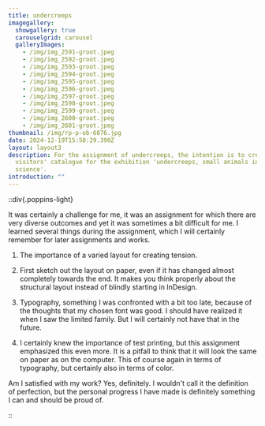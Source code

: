 ```yaml
---
title: undercreeps
imagegallery:
  showgallery: true
  carouselgrid: carousel
  galleryImages:
    - /img/img_2591-groot.jpeg
    - /img/img_2592-groot.jpeg
    - /img/img_2593-groot.jpeg
    - /img/img_2594-groot.jpeg
    - /img/img_2595-groot.jpeg
    - /img/img_2596-groot.jpeg
    - /img/img_2597-groot.jpeg
    - /img/img_2598-groot.jpeg
    - /img/img_2599-groot.jpeg
    - /img/img_2600-groot.jpeg
    - /img/img_2601-groot.jpeg
thumbnail: /img/rp-p-ob-6876.jpg
date: 2024-12-19T15:58:29.390Z
layout: layout3
description: For the assignment of undercreeps, the intention is to create a
  visitors' catalogue for the exhibition 'undercreeps, small animals in art and
  science'.
introduction: ""
---
```


::div{.poppins-light}


It was certainly a challenge for me, it was an assignment for which there are very diverse outcomes and yet it was sometimes a bit difficult for me. I learned several things during the assignment, which I will certainly remember for later assignments and works. 

1) The importance of a varied layout for creating tension. 

2) First sketch out the layout on paper, even if it has changed almost completely towards the end. It makes you think properly about the structural layout instead of blindly starting in InDesign. 

3) Typography, something I was confronted with a bit too late, because of the thoughts that my chosen font was good. I should have realized it when I saw the limited family. But I will certainly not have that in the future. 

4) I certainly knew the importance of test printing, but this assignment emphasized this even more. It is a pitfall to think that it will look the same on paper as on the computer. This of course again in terms of typography, but certainly also in terms of color. 

Am I satisfied with my work? Yes, definitely. I wouldn't call it the definition of perfection, but the personal progress I have made is definitely something I can and should be proud of.

::